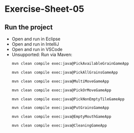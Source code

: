 # Exercise-Sheet-05
## Run the project
- Open and run in Eclipse
- Open and run in IntelliJ
- Open and run in VSCode
- Unsupported: Run via Maven:
  ```sh
  mvn clean compile exec:java@PickAvailableGrainGameApp
  ```
  ```sh
  mvn clean compile exec:java@PickAllGrainsGameApp
  ```
  ```sh
  mvn clean compile exec:java@MultiMoveGameApp
  ```
  ```sh
  mvn clean compile exec:java@PickOrMoveGameApp
  ```
  ```sh
  mvn clean compile exec:java@PickNonEmptyTileGameApp
  ```
  ```sh
  mvn clean compile exec:java@PutGrainsGameApp
  ```
  ```sh
  mvn clean compile exec:java@EmptyMouthGameApp
  ```
  ```sh
  mvn clean compile exec:java@CleaningGameApp
  ```